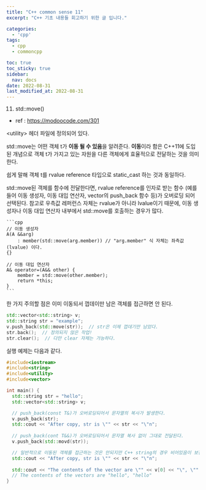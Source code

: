 ```yaml
---
title: "C++ common sense 11"
excerpt: "C++ 기초 내용들 회고하기 위한 글 입니다."

categories:
  - 'cpp'
tags:
  - cpp
  - commoncpp

toc: true
toc_sticky: true
sidebar:
  nav: docs
date: 2022-08-31
last_modified_at: 2022-08-31
---
```


11. std::move()

* ref : https://modoocode.com/301

\<utility\> 헤더 파일에 정의되어 있다.

std::move는 어떤 객체 t가 **이동 될 수 있음**을 알려준다. **이동**이라 함은 C++11에 도입된 개념으로 객체 t가 가지고 있는 자원을 다른 객체에게 효율적으로 전달하는 것을 의미한다. 

쉽게 말해 객체 t를 rvalue reference 타입으로 static_cast 하는 것과 동일하다. 

std::move된 객체를 함수에 전달한다면, rvalue reference를 인자로 받는 함수 (예를 들어 이동 생성자, 이동 대입 연산자, vector의 push_back 함수 등)가 오버로딩 되어 선택된다. 
참고로 우측값 레퍼런스 자체는 rvalue가 아니라 lvalue이기 때문에, 이동 생성자나 이동 대입 연산자 내부에서 std::move를 호출하는 경우가 많다. 

    ```cpp
    // 이동 생성자
    A(A &&arg) 
        : member(std::move(arg.member)) // "arg.member" 식 자체는 좌측값(lvalue) 이다.
    {}

    // 이동 대입 연산자
    A& operator=(A&& other) {
        member = std::move(other.member);
        return *this;
    }
    ```
한 가지 주의할 점은 이미 이동되서 껍데이만 남은 객체를 접근하면 안 된다.

  ```cpp
  std::vector<std::string> v;
  std::string str = "example";
  v.push_back(std::move(str));  // str은 이제 껍데기만 남았다.
  str.back();  // 정의되지 않은 작업!
  str.clear();  // 다만 clear 자체는 가능하다.
  ```
실행 예제는 다음과 같다. 

  ```cpp
  #include<iostream>
  #include<string>
  #include<utility>
  #include<vector>

  int main() {
    std::string str = "hello";
    std::vector<std::string> v;

    // push_back(const T&)가 오버로딩되어서 문자열의 복사가 발생한다.
    v.push_back(str);
    std::cout << "After copy, str is \"" << str << "\"n";
    
    // push_back(cont T&&)가 오버로딩되어서 문자열 복사 없이 그대로 전달된다. 
    v.push_back(std::movd(str));

    // 일반적으로 이동된 객체를 접근하는 것은 안되지만 C++ string의 경우 비어있음이 보장된다.
    std::cout << "After copy, str is \"" << str << "\"n";
    
    std::cout << "The contents of the vector are \"" << v[0] << "\", \"" << v[1] << "\"\n";
    // The contents of the vectors are "hello", "hello"
  }
  ```